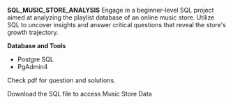**SQL_MUSIC_STORE_ANALYSIS**
Engage in a beginner-level SQL project aimed at analyzing the playlist database of an online music store. Utilize SQL to uncover insights and answer critical questions that reveal the store's growth trajectory.

**Database and Tools**
- Postgre SQL
- PgAdmin4

Check pdf for question and solutions.

Download the SQL file to access Music Store Data

